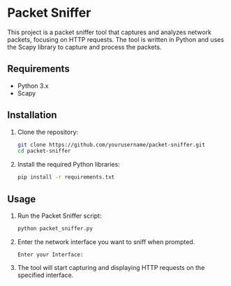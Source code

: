 # Packet Sniffer

This project is a packet sniffer tool that captures and analyzes network packets, focusing on HTTP requests. The tool is written in Python and uses the Scapy library to capture and process the packets.

## Requirements

- Python 3.x
- Scapy

## Installation

1. Clone the repository:

    ```bash
    git clone https://github.com/yourusername/packet-sniffer.git
    cd packet-sniffer
    ```

2. Install the required Python libraries:

    ```bash
    pip install -r requirements.txt
    ```

## Usage

1. Run the Packet Sniffer script:

    ```bash
    python packet_sniffer.py
    ```

2. Enter the network interface you want to sniff when prompted.

    ```plaintext
    Enter your Interface: 
    ```

3. The tool will start capturing and displaying HTTP requests on the specified interface.


